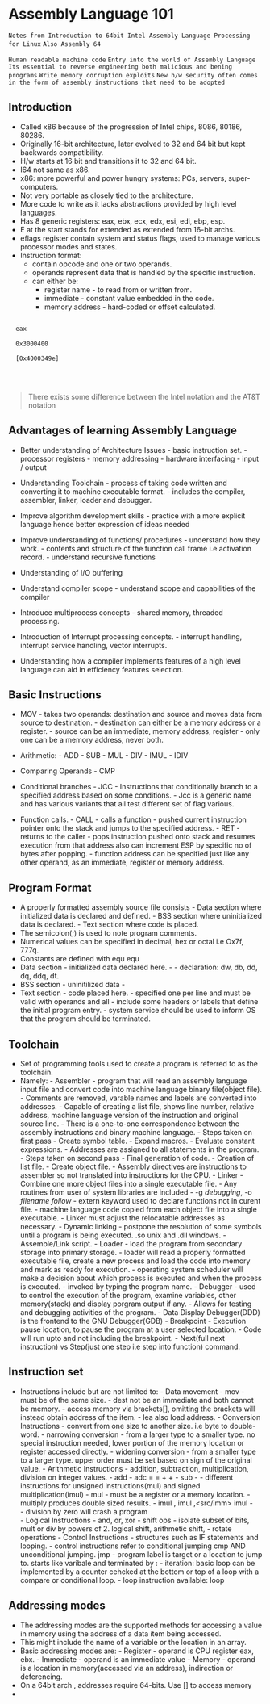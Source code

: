 # Assembly Language 101

`Notes from Introduction to 64bit Intel Assembly Language Processing for Linux`
`Also Assembly 64`


`Human readable machine code`
`Entry into the world of Assembly Language`
`Its essential to reverse engineering both malicious and bening programs`
`Write memory corruption exploits`
`New h/w security often comes in the form of assembly instructions that need to be adopted`


## Introduction

- Called x86 because of the progression of Intel chips, 8086, 80186, 80286.
- Originally 16-bit architecture, later evolved to 32 and 64 bit but kept backwards compatibility.
- H/w starts at 16 bit and transitions it to 32 and 64 bit.
- I64 not same as x86.
- x86: more powerful and power hungry systems: PCs, servers, super-computers.
- Not very portable as closely tied to the architecture.
- More code to write as it lacks abstractions provided by high level languages.
- Has 8 generic registers: eax, ebx, ecx, edx, esi, edi, ebp, esp.
- E at the start stands for extended as extended from 16-bit archs.
- eflags register contain system and status flags, used to manage various processor modes and states.
- Instruction format: 
  - contain opcode and one or two operands.
  - operands represent data that is handled by the specific instruction.
  - can either be:
    - register name - to read from or written from. 
    - immediate - constant value embedded in the code.
    - memory address - hard-coded or offset calculated.


```asm

  eax
  
  0x3000400
  
  [0x4000349e]
  
  
  
```

> There exists some difference between the Intel notation and the AT&T notation

## Advantages of learning Assembly Language

- Better understanding of Architecture Issues
      - basic instruction set.
      - processor registers
      - memory addressing
      - hardware interfacing
      - input / output

- Understanding Toolchain
      - process of taking code written and converting it to machine executable format.
      - includes the compiler, assembler, linker, loader and debugger.

- Improve algorithm development skills
      - practice with a more explicit language hence better expression of ideas needed

- Improve understanding of functions/ procedures
      - understand how they work.
      - contents and structure of the function call frame i.e activation record.
      - understand recursive functions

- Understanding of I/O buffering

- Understand compiler scope
      - understand scope and capabilities of the compiler

- Introduce multiprocess concepts
      - shared memory, threaded processing.

- Introduction of Interrupt processing concepts.
      - interrupt handling, interrupt service handling, vector interrupts.

- Understanding how a compiler implements features of a high level language can aid in efficiency features selection.

## Basic Instructions

- MOV - takes two operands: destination and source and moves data from source to destination.
      - destination can either be a memory address or a register.
      - source can be an immediate, memory address, register
      - only one can be a memory address, never both.

- Arithmetic:
      - ADD
      - SUB
      - MUL
      - DIV
      - IMUL
      - IDIV

- Comparing Operands
      - CMP

- Conditional branches
      - JCC 
      - Instructions that conditionally branch to a specified address based on some conditions.
      - Jcc is a generic name and has various variants that all test different set of flag various.

- Function calls.
      - CALL - calls a function - pushed current instruction pointer onto the stack and jumps to the specified address.
      - RET - returns to the caller - pops instruction pushed onto stack and resumes execution from that address also can increment ESP by specific no of bytes after popping.
      - function address can be specified just like any other operand, as an immediate, register or memory address.

## Program Format

- A properly formatted assembly source file consists
      - Data section where initialized data is declared and defined.
      - BSS section where uninitialized data is declared.
      - Text section where code is placed.
- The semicolon(;) is used to note program comments.
- Numerical values can be specified in decimal, hex or octal i.e Ox7f, 777q.
- Constants are defined with equ <name> equ <value>
- Data section
      - initialized data declared here.
      - <variableName>  <dataType>  <intialValue>
      - declaration: dw, db, dd, dq, ddq, dt.
- BSS section
      - uninitilized data
      - <variableName> <resType> <count>
- Text section
      - code placed here.
      - specified one per line and must be valid with operands and all
      - include some headers or labels that define the initial program entry.
      - system service should be used to inform OS that the program should be terminated.

## Toolchain

- Set of programming tools used to create a program is referred to as the toolchain.
- Namely:
      - Assembler
            - program that will read an assembly language input file and convert code into machine language binary file(object file).
            - Comments are removed, varable names and labels are converted into addresses.
            - Capable of creating a list file, shows line number, relative address, machine language version of the instruction and original source line.
            - There is a one-to-one correspondence between the assembly instructions and binary machine language.
            - Steps taken on first pass
                  - Create symbol table.
                  - Expand macros.
                  - Evaluate constant expressions.
                  - Addresses are assigned to all statements in the program.
            - Steps taken on second pass
                  - Final generation of code.
                  - Creation of list file.
                  - Create object file.
            - Assembly directives are instructions to assembler so not translated into instructions for the CPU.
      - Linker
            - Combine one more object files into a single executable file.
            - Any routines from user of system libraries are included
            - -g *debugging*, -o <filename>*filename follow*
            - extern keyword used to declare functions not in curent file.
            - machine language code copied from each object file into a single executable.
            - Linker must adjust the relocatable addresses as necessary.
            - Dynamic linking - postpone the resolution of some symbols until a program is being executed. .so unix and .dll windows.
            - Assemble/Link script.
      - Loader
            - load the program from secondary storage into primary storage.
            - loader will read a properly formatted executable file, create a new process and load the code into memory and mark as ready for execution.
            - operating system scheduler will make a decision about which process is executed and when the process is executed.
            - invoked by typing the program name.
      - Debugger
            - used to control the execution of the program, examine variables, other memory(stack) and display porgram output if any.
            - Allows for testing and debugging activities of the program.
            - Data Display Debugger(DDD) is the frontend to the GNU Debugger(GDB)
            - Breakpoint - Execution pause location, to pause the program at a user selected location.
            - Code will run upto and not including the breakpoint.
            - Next(full next instruction) vs Step(just one step i.e step into function) command.

## Instruction set 

- Instructions include but are not limited to:
      - Data movement
            - mov <dest> <src>
            - must be of the same size.
            - dest not be an immediate and both cannot be memory.
            - access memory via brackets[], omitting the brackets will instead obtain address of the item.
            - lea also load address.
      - Conversion Instructions
            - convert from one size to another size. i.e byte to double-word.
            - narrowing conversion - from a larger type to a smaller type. no special instruction needed, lower portion of the memory location or register accessed directly.
            - widening conversion - from a smaller type to a larger type. upper order must be set based on sign of the original value.
      - Arithmetic Instructions
            - addition, subtraction, multiplication, division on integer values.
            - add <dest> <src>
            - adc <dest> <src> = <dest> = <dest> + <src> + <carryBit>
            - sub <dest> - <src>
            - different instructions for unsigned instructions(mul) and signed multiplication(imul)
            - mul <src> - must be a register or a memory location.
            - multiply produces double sized results.
            - imul <src>, imul <dest>,<src/imm> imul <dest> <src> <imm>
            - <div> <idiv>
            - division by zero will crash a program                                                
      - Logical Instructions
            - and, or, xor
            - shift ops - isolate subset of bits, mult or div by powers of 2. logical shift, arithmetic shift,
            - rotate operations
      - Control Instructions
            - structures such as IF statements and looping.
            - control instructions refer to conditional jumping cmp <op1> <op2> AND unconditional jumping. jmp <label>
            - program label is target or a location to jump to. starts like varibale and terminated by :
            - iteration: basic loop can be implemented by a counter cehcked at the bottom or top of a loop with a compare or conditional loop.
            - loop instruction available: loop <label>

## Addressing modes

- The addressing modes are the supported methods for accessing a value in memory using the address of a data item being accessed.
- This might include the name of a variable or the location in an array.
- Basic addressing modes are:
      - Register
            - operand is CPU register eax, ebx.
      - Immediate
            - operand is an immediate value
      - Memory
            - operand is a location in memory(accessed via an address), indirection or deferencing.
- On a 64bit arch , addresses require 64-bits. Use [] to access memory 
- 